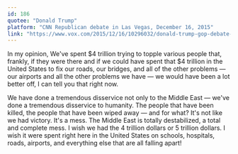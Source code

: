 ```yaml
---
id: 186
quotee: "Donald Trump"
platform: "CNN Republican debate in Las Vegas, December 16, 2015"
link: "https://www.vox.com/2015/12/16/10296032/donald-trump-gop-debate-iraq-war"
---
```


In my opinion, We've spent $4 trillion trying to topple various people that, frankly, if they were there and if we could have spent that $4 trillion in the United States to fix our roads, our bridges, and all of the other problems — our airports and all the other problems we have — we would have been a lot better off, I can tell you that right now.

We have done a tremendous disservice not only to the Middle East — we've done a tremendous disservice to humanity. The people that have been killed, the people that have been wiped away — and for what? It's not like we had victory. It's a mess. The Middle East is totally destabilized, a total and complete mess. I wish we had the 4 trillion dollars or 5 trillion dollars. I wish it were spent right here in the United States on schools, hospitals, roads, airports, and everything else that are all falling apart!
